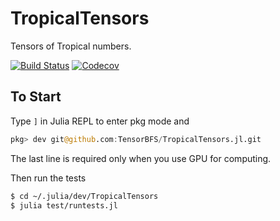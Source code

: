 # TropicalTensors

Tensors of Tropical numbers.

[![Build Status](https://travis-ci.com/TensorBFS/TropicalTensors.jl.svg?branch=master)](https://travis-ci.com/TensorBFS/TropicalTensors.jl)
[![Codecov](https://codecov.io/gh/TensorBFS/TropicalTensors.jl/branch/master/graph/badge.svg)](https://codecov.io/gh/TensorBFS/TropicalTensors.jl)

## To Start

Type `]` in Julia REPL to enter pkg mode and
```julia pkg
pkg> dev git@github.com:TensorBFS/TropicalTensors.jl.git
```
The last line is required only when you use GPU for computing.

Then run the tests
```bash
$ cd ~/.julia/dev/TropicalTensors
$ julia test/runtests.jl
```
